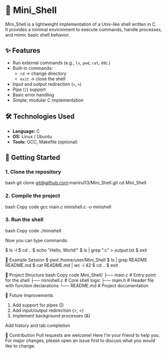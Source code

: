 # 🐚 Mini_Shell

Mini_Shell is a lightweight implementation of a Unix-like shell written in C.  
It provides a minimal environment to execute commands, handle processes, and mimic basic shell behavior.
 

## ✨ Features

- Run external commands (e.g., `ls`, `pwd`, `cat`, etc.)  
- Built-in commands:  
  - `cd` → change directory  
  - `exit` → close the shell  
- Input and output redirection (`<`, `>`)  
- Pipe (`|`) support  
- Basic error handling  
- Simple, modular C implementation 


## 🛠️ Technologies Used

- **Language:** C
- **OS:** Linux / Ubuntu
- **Tools:** GCC, Makefile (optional)


## 🚀 Getting Started

### 1. Clone the repository
bash
git clone git@github.com:manirul13/Mini_Shell.git
cd Mini_Shell
### 2. Compile the project
bash
Copy code
gcc main.c minishell.c -o minishell
### 3. Run the shell
bash
Copy code
./minishell

Now you can type commands:

$ ls -l
$ cd ..
$ echo "Hello, World!"
$ ls | grep ".c" > output.txt
$ exit

📖 Example Session
$ pwd
/home/user/Mini_Shell
$ ls | grep README
README.md
$ cat README.md | wc -l
42
$ cd ..
$ exit

📂 Project Structure
bash
Copy code
Mini_Shell/
├── main.c        # Entry point for the shell
├── minishell.c   # Core shell logic
├── main.h        # Header file with function declarations
└── README.md     # Project documentation

📌 Future Improvements
1. Add support for pipes (|)
2. Add input/output redirection (>, <)
3. Implement background processes (&)

Add history and tab completion

🤝 Contribution
Pull requests are welcome! Here I'm your friend to help you.
For major changes, please open an issue first to discuss what you would like to change.
